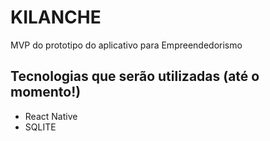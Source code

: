 # KILANCHE
MVP do prototipo do aplicativo para Empreendedorismo


## Tecnologias que serão utilizadas (até o momento!)
* React Native
* SQLITE

